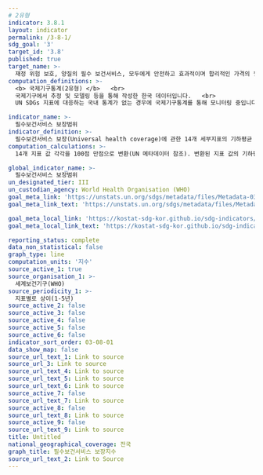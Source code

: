 ```yaml
---
# 2유형 
indicator: 3.8.1
layout: indicator
permalink: /3-8-1/
sdg_goal: '3'
target_id: '3.8'
published: true
target_name: >-
  재정 위험 보호, 양질의 필수 보건서비스, 모두에게 안전하고 효과적이며 합리적인 가격의 필수 약품 및 백신에 대한 접근 등을 포함하는 보편적 건강보장 서비스 제공
computation_definitions: >-
  <b> 국제기구통계(2유형) </b>   <br>
  국제기구에서 추정 및 모델링 등을 통해 작성한 한국 데이터입니다.   <br>
  UN SDGs 지표에 대응하는 국내 통계가 없는 경우에 국제기구통계를 통해 모니터링 중입니다. 

indicator_name: >-
  필수보건서비스 보장범위
indicator_definition: >-
  필수보건서비스 보장(Universal health coverage)에 관한 14개 세부지표의 기하평균 값을 0-100점으로 나타내는 지수로 나타냄
computation_calculations: >-
  14개 지표 값 각각을 100점 만점으로 변환(UN 메타데이터 참조). 변환된 지표 값의 기하평균을 4개 영역별로 계산 후 4개 영역 값의 기하평균을 계산

global_indicator_name: >-
  필수보건서비스 보장범위
un_designated_tier: III
un_custodian_agency: World Health Organisation (WHO)
goal_meta_link: 'https://unstats.un.org/sdgs/metadata/files/Metadata-03-08-01.pdf'
goal_meta_link_text: 'https://unstats.un.org/sdgs/metadata/files/Metadata-03-08-01.pdf'

goal_meta_local_link: 'https://kostat-sdg-kor.github.io/sdg-indicators/public/data/Metadata-03-08-01_KOR.pdf'
goal_meta_local_link_text: 'https://kostat-sdg-kor.github.io/sdg-indicators/public/data/Metadata-03-08-01_KOR.pdf'

reporting_status: complete
data_non_statistical: false
graph_type: line
computation_units: '지수'
source_active_1: true
source_organisation_1: >-
  세계보건기구(WHO)
source_periodicity_1: >-
  지표별로 상이(1-5년)
source_active_2: false
source_active_3: false
source_active_4: false
source_active_5: false
source_active_6: false
indicator_sort_order: 03-08-01
data_show_map: false
source_url_text_1: Link to source
source_url_3: Link to source
source_url_text_4: Link to source
source_url_text_5: Link to source
source_url_text_6: Link to source
source_active_7: false
source_url_text_7: Link to source
source_active_8: false
source_url_text_8: Link to source
source_active_9: false
source_url_text_9: Link to source
title: Untitled
national_geographical_coverage: 전국
graph_title: 필수보건서비스 보장지수
source_url_text_2: Link to Source
---
```

